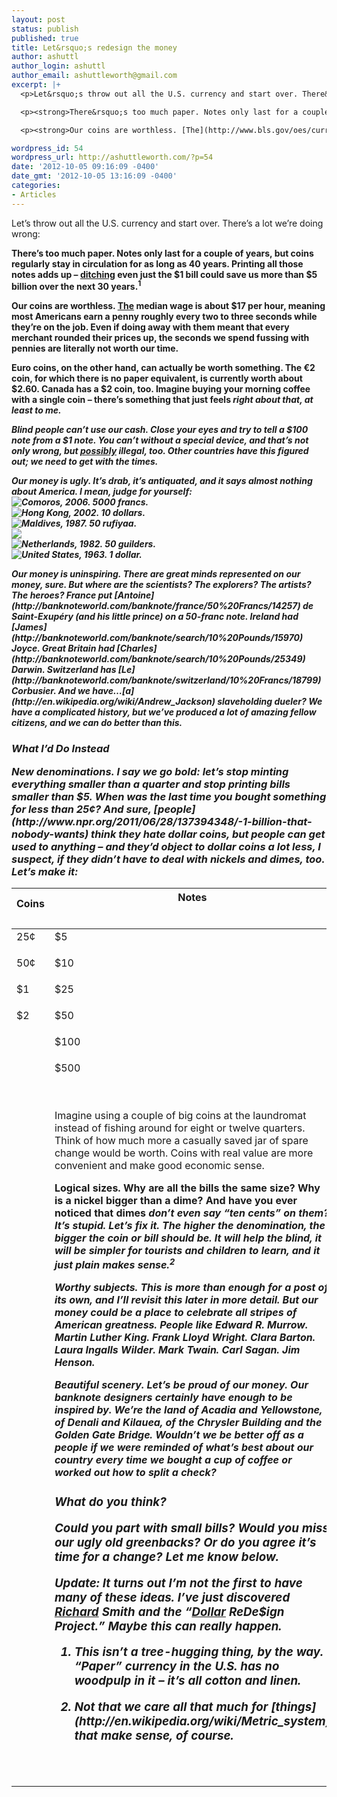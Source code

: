 ```yaml
---
layout: post
status: publish
published: true
title: Let&rsquo;s redesign the money
author: ashuttl
author_login: ashuttl
author_email: ashuttleworth@gmail.com
excerpt: |+
  <p>Let&rsquo;s throw out all the U.S. currency and start over. There&rsquo;s a lot we&rsquo;re doing wrong:

  <p><strong>There&rsquo;s too much paper. Notes only last for a couple of years, but coins regularly stay in circulation for as long as 40 years. Printing all those notes adds up &ndash; [ditching](http://www.gao.gov/new.items/d11281.pdf) even just the $1 bill could save us more than $5 billion over the next 30 years.<sup id="fnref:1">1

  <p><strong>Our coins are worthless. [The](http://www.bls.gov/oes/current/oes_nat.htm#00-0000) median wage is about $17 per hour, meaning most Americans earn a penny roughly every two to three seconds while they&rsquo;re on the job. Even if doing away with them meant that every merchant rounded their prices up, the seconds we spend fussing with pennies are literally not worth our time.

wordpress_id: 54
wordpress_url: http://ashuttleworth.com/?p=54
date: '2012-10-05 09:16:09 -0400'
date_gmt: '2012-10-05 13:16:09 -0400'
categories:
- Articles
---
```

Let&rsquo;s throw out all the U.S. currency and start over. There&rsquo;s a lot we&rsquo;re doing wrong:

<strong>There&rsquo;s too much paper. Notes only last for a couple of years, but coins regularly stay in circulation for as long as 40 years. Printing all those notes adds up &ndash; [ditching](http://www.gao.gov/new.items/d11281.pdf) even just the $1 bill could save us more than $5 billion over the next 30 years.<sup id="fnref:1">1

<strong>Our coins are worthless. [The](http://www.bls.gov/oes/current/oes_nat.htm#00-0000) median wage is about $17 per hour, meaning most Americans earn a penny roughly every two to three seconds while they&rsquo;re on the job. Even if doing away with them meant that every merchant rounded their prices up, the seconds we spend fussing with pennies are literally not worth our time.

<a id="more"></a><a id="more-54"></a>

Euro coins, on the other hand, can actually be worth something. The &euro;2 coin, for which there is no paper equivalent, is currently worth about $2.60. Canada has a $2 coin, too. Imagine buying your morning coffee with a single coin &ndash; there&rsquo;s something that just feels <em>right about that, at least to me.

<strong>Blind people can&rsquo;t use our cash. Close your eyes and try to tell a $100 note from a $1 note. You can&rsquo;t without a special device, and that&rsquo;s not only wrong, but [possibly](http://www.ada.gov/) illegal, too. Other countries have this figured out; we need to get with the times.

<p><strong>Our money is ugly. It&rsquo;s drab, it&rsquo;s antiquated, and it says almost nothing about America. I mean, judge for yourself:<br />
<img class="" src="../../../images/2012/banknote-comoros-5000.jpeg" title="Comoros, 2006. 5000 francs." /><br />
<img class="" src="../../../images/2012/banknote-hongkong-10.jpeg" title="Hong Kong, 2002. 10 dollars." /><br />
<img class="" src="../../../images/2012/banknote-maldives-50.jpeg" title="Maldives, 1987. 50 rufiyaa." /><br />
<img class="" src="../../../images/2012/banknote-netherlands-50.jpeg" /><br />
<img class="" src="../../../images/2012/banknote-netherlands-50-reverse.jpeg" title="Netherlands, 1982. 50 guilders." /><br />
<img class="" src="../../../images/2012/banknote-us-1.jpg" title="United States, 1963. 1 dollar." /></p>
<strong>Our money is uninspiring. There are great minds represented on our money, sure. But where are the scientists? The explorers? The artists? The heroes? France put [Antoine](http://banknoteworld.com/banknote/france/50%20Francs/14257) de Saint-Exup&eacute;ry (and his little prince) on a 50-franc note. Ireland had [James](http://banknoteworld.com/banknote/search/10%20Pounds/15970) Joyce. Great Britain had [Charles](http://banknoteworld.com/banknote/search/10%20Pounds/25349) Darwin. Switzerland has [Le](http://banknoteworld.com/banknote/switzerland/10%20Francs/18799) Corbusier. And we have&hellip;[a](http://en.wikipedia.org/wiki/Andrew_Jackson) slaveholding dueler? We have a complicated history, but we&rsquo;ve produced a lot of amazing fellow citizens, and we can do better than this.

<h3 id="what-id-do-instead">What I&rsquo;d Do Instead</p>
<strong>New denominations. I say we go bold: let&rsquo;s stop minting everything smaller than a quarter and stop printing bills smaller than $5. When was the last time you bought something for less than 25&cent;? And sure, [people](http://www.npr.org/2011/06/28/137394348/-1-billion-that-nobody-wants) think they hate dollar coins, but people can get used to anything &ndash; and they&rsquo;d object to dollar coins a lot less, I suspect, if they didn&rsquo;t have to deal with nickels and dimes, too. Let&rsquo;s make it:

<table>
<thead>
<tr>
<th>Coins</p>
<th>Notes<br />
    <br />
  </p>
<tbody>
<tr>
<td>25&cent;</p>
<td>$5<br />
    </p>
<tr>
<td>50&cent;</p>
<td>$10<br />
    </p>
<tr>
<td>$1</p>
<td>$25<br />
    </p>
<tr>
<td>$2</p>
<td>$50<br />
    </p>
<tr>
<td> </p>
<td>$100<br />
    </p>
<tr>
<td> </p>
<td>$500<br />
    <br />
  <br />
</p>
Imagine using a couple of big coins at the laundromat instead of fishing around for eight or twelve quarters. Think of how much more a casually saved jar of spare change would be worth. Coins with real value are more convenient and make good economic sense.

<strong>Logical sizes. Why are all the bills the same size? Why is a nickel bigger than a dime? And have you ever noticed that dimes <em>don&rsquo;t even say &ldquo;ten cents&rdquo; on them? It&rsquo;s stupid. Let&rsquo;s fix it. The higher the denomination, the bigger the coin or bill should be. It will help the blind, it will be simpler for tourists and children to learn, and it just plain makes sense.<sup id="fnref:2">2

<strong>Worthy subjects. This is more than enough for a post of its own, and I&rsquo;ll revisit this later in more detail. But our money could be a place to celebrate all stripes of American greatness. People like Edward R. Murrow. Martin Luther King. Frank Lloyd Wright. Clara Barton. Laura Ingalls Wilder. Mark Twain. Carl Sagan. Jim Henson.

<strong>Beautiful scenery. Let&rsquo;s be proud of our money. Our banknote designers certainly have enough to be inspired by. We&rsquo;re the land of Acadia and Yellowstone, of Denali and Kilauea, of the Chrysler Building and the Golden Gate Bridge. Wouldn&rsquo;t we be better off as a people if we were reminded of what&rsquo;s best about our country every time we bought a cup of coffee or worked out how to split a check?

<h3 id="what-do-you-think">What do you think?</p>
Could you part with small bills? Would you miss our ugly old greenbacks? Or do you agree it&rsquo;s time for a change? Let me know below.

<strong>Update: It turns out I&rsquo;m not the first to have many of these ideas. I&rsquo;ve just discovered [Richard](http://www.nytimes.com/roomfordebate/2012/04/04/bringing-dollars-and-cents-into-this-century/redesigning-dollar-bills-and-the-american-brand) Smith and the &ldquo;[Dollar](http://richardsmith.posterous.com/) ReDe$ign Project.&rdquo; Maybe this can really happen.

<!-- ### Why Bother With Real Money?

Why bother with physical currency instead of devising an all-electronic system? It's certainly coming. Hong Kong's contactless Octopus card, created in 1997 for their subway system, has [grown][octopus] into an internationally accepted method of payment at parking garages, gas stations, supermarkets, restaurants, and more, and it's only a matter of time before a similar system becomes widely used here. More sophisticated systems that completely replace physical currency are possible down the line. -->

<div class="footnotes">
<ol>
<li id="fn:1">
<p>This isn&rsquo;t a tree-hugging thing, by the way. &ldquo;Paper&rdquo; currency in the U.S. has no woodpulp in it &ndash; it&rsquo;s all cotton and linen.<br />
    </p>
<li id="fn:2">
<p>Not that we care all that much for [things](http://en.wikipedia.org/wiki/Metric_system) that make sense, of course.<br />
    <br />
  <br />
</p>
